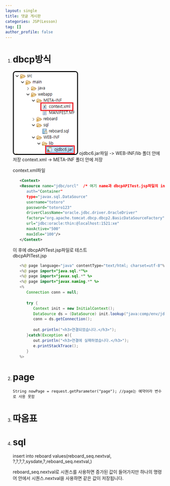 ```yaml
---
layout: single
title: 댓글 게시판
categories: JSP(Lesson)
tag: []
author_profile: false
---
```


1. # dbcp방식
   <img src="../../../imgs/LESSON/JSP(Lesson)/dbcp_1.png" style="border:3px solid black;border-radius:9px;width:200px">   
   ojdbc6.jar파일 -> WEB-INF/lib 폴더 안에 저장   
   context.xml -> META-INF 폴더 안에 저장   

   context.xml파일
   ```xml
      <Context> 
      <Resource name="jdbc/orcl"  /* 여기 name과 dbcpAPITest.jsp파일의 init.lookup("java:comp/env/ 이부분부터 => jdbc/orcl" 일치해야한다.) */
         auth="Container"
         type="javax.sql.DataSource" 
         username="totoro" 
         password="totoro123"
         driverClassName="oracle.jdbc.driver.OracleDriver"
         factory="org.apache.tomcat.dbcp.dbcp2.BasicDataSourceFactory"
         url="jdbc:oracle:thin:@localhost:1521:xe"
         maxActive="500"  
         maxIdle="100"/>  
      </Context>
   ```

   이 후에 dbcpAPITest.jsp파일로 테스트   
   dbcpAPITest.jsp   
   ```java
      <%@ page language="java" contentType="text/html; charset=utf-8"%>
      <%@ page import="java.sql.*"%>
      <%@ page import="javax.sql.*" %>
      <%@ page import="javax.naming.*" %>
      <%
         Connection conn = null; 
         
         try {
            Context init = new InitialContext();
            DataSource ds = (DataSource) init.lookup("java:comp/env/jdbc/orcl");
            conn = ds.getConnection();
            
            out.println("<h3>연결되었습니다.</h3>");
         }catch(Exception e){
            out.println("<h3>연결에 실패하였습니다.</h3>");
            e.printStackTrace();
         }
      %>
   ```
1. # page
   ```
   String nowPage = request.getParameter("page"); //page는 예약어라 변수로 사용 못함
   ```

1. # 따옴표
   
1. # sql
   insert into reboard values(reboard_seq.nextval, ?,?,?,?,sysdate,?,reboard_seq.nextval,)

   reboard_seq.nextval로 시퀀스를 사용하면 증가된 값이 들어가지만 하나의 명령어 안에서 시퀀스.nextval을 사용하면 같은 값이 저장됩니다.